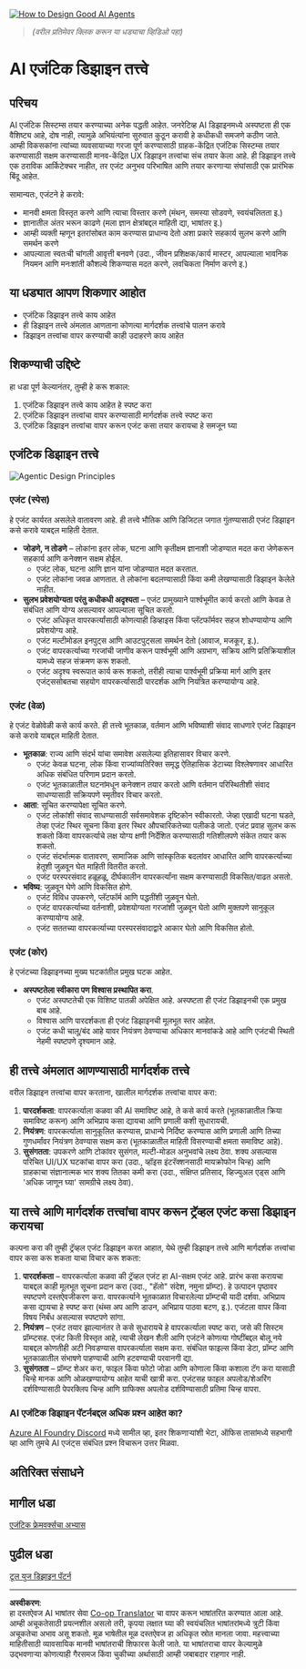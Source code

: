 <!--
CO_OP_TRANSLATOR_METADATA:
{
  "original_hash": "4c46e4ff9e349c521e2b0b17f51afa64",
  "translation_date": "2025-08-29T10:09:23+00:00",
  "source_file": "03-agentic-design-patterns/README.md",
  "language_code": "mr"
}
-->
[![How to Design Good AI Agents](../../../translated_images/lesson-3-thumbnail.1092dd7a8f1074a5b26e35aa8f810814e05a22fed1765c20c14b2b508c7ae379.mr.png)](https://youtu.be/m9lM8qqoOEA?si=4KimounNKvArQQ0K)

> _(वरील प्रतिमेवर क्लिक करून या धड्याचा व्हिडिओ पहा)_
# AI एजंटिक डिझाइन तत्त्वे

## परिचय

AI एजंटिक सिस्टम्स तयार करण्याच्या अनेक पद्धती आहेत. जनरेटिव्ह AI डिझाइनमध्ये अस्पष्टता ही एक वैशिष्ट्य आहे, दोष नाही, त्यामुळे अभियंत्यांना सुरुवात कुठून करावी हे कधीकधी समजणे कठीण जाते. आम्ही विकसकांना त्यांच्या व्यवसायाच्या गरजा पूर्ण करण्यासाठी ग्राहक-केंद्रित एजंटिक सिस्टम्स तयार करण्यासाठी सक्षम करण्यासाठी मानव-केंद्रित UX डिझाइन तत्त्वांचा संच तयार केला आहे. ही डिझाइन तत्त्वे एक ठराविक आर्किटेक्चर नाहीत, तर एजंट अनुभव परिभाषित आणि तयार करणाऱ्या संघांसाठी एक प्रारंभिक बिंदू आहेत.

सामान्यतः, एजंटने हे करावे:

- मानवी क्षमता विस्तृत करणे आणि त्याचा विस्तार करणे (मंथन, समस्या सोडवणे, स्वयंचलितता इ.)
- ज्ञानातील अंतर भरून काढणे (मला ज्ञान क्षेत्रांबद्दल माहिती द्या, भाषांतर इ.)
- आम्ही व्यक्ती म्हणून इतरांसोबत काम करण्यास प्राधान्य देतो अशा प्रकारे सहकार्य सुलभ करणे आणि समर्थन करणे
- आपल्याला स्वतःची चांगली आवृत्ती बनवणे (उदा., जीवन प्रशिक्षक/कार्य मास्टर, आपल्याला भावनिक नियमन आणि मनःशांती कौशल्ये शिकण्यास मदत करणे, लवचिकता निर्माण करणे इ.)

## या धड्यात आपण शिकणार आहोत

- एजंटिक डिझाइन तत्त्वे काय आहेत
- ही डिझाइन तत्त्वे अंमलात आणताना कोणत्या मार्गदर्शक तत्त्वांचे पालन करावे
- डिझाइन तत्त्वांचा वापर करण्याची काही उदाहरणे काय आहेत

## शिकण्याची उद्दिष्टे

हा धडा पूर्ण केल्यानंतर, तुम्ही हे करू शकाल:

1. एजंटिक डिझाइन तत्त्वे काय आहेत हे स्पष्ट करा
2. एजंटिक डिझाइन तत्त्वांचा वापर करण्यासाठी मार्गदर्शक तत्त्वे स्पष्ट करा
3. एजंटिक डिझाइन तत्त्वांचा वापर करून एजंट कसा तयार करायचा हे समजून घ्या

## एजंटिक डिझाइन तत्त्वे

![Agentic Design Principles](../../../translated_images/agentic-design-principles.1cfdf8b6d3cc73c2b738951ee7b2043e224441d98babcf654be69d866120f93a.mr.png)

### एजंट (स्पेस)

हे एजंट कार्यरत असलेले वातावरण आहे. ही तत्त्वे भौतिक आणि डिजिटल जगात गुंतण्यासाठी एजंट डिझाइन कसे करावे याबद्दल माहिती देतात.

- **जोडणे, न तोडणे** – लोकांना इतर लोक, घटना आणि कृतीक्षम ज्ञानाशी जोडण्यात मदत करा जेणेकरून सहकार्य आणि कनेक्शन सक्षम होईल.
  - एजंट लोक, घटना आणि ज्ञान यांना जोडण्यात मदत करतात.
  - एजंट लोकांना जवळ आणतात. ते लोकांना बदलण्यासाठी किंवा कमी लेखण्यासाठी डिझाइन केलेले नाहीत.
- **सुलभ प्रवेशयोग्यता परंतु कधीकधी अदृश्यता** – एजंट प्रामुख्याने पार्श्वभूमीत कार्य करतो आणि केवळ ते संबंधित आणि योग्य असल्यावर आपल्याला सूचित करतो.
  - एजंट अधिकृत वापरकर्त्यांसाठी कोणत्याही डिव्हाइस किंवा प्लॅटफॉर्मवर सहज शोधण्यायोग्य आणि प्रवेशयोग्य आहे.
  - एजंट मल्टीमोडल इनपुट्स आणि आउटपुट्सला समर्थन देतो (आवाज, मजकूर, इ.).
  - एजंट वापरकर्त्याच्या गरजांची जाणीव करून पार्श्वभूमी आणि अग्रभाग, सक्रिय आणि प्रतिक्रियाशील यामध्ये सहज संक्रमण करू शकतो.
  - एजंट अदृश्य स्वरूपात कार्य करू शकतो, तरीही त्याचा पार्श्वभूमी प्रक्रिया मार्ग आणि इतर एजंट्ससोबतचा सहयोग वापरकर्त्यासाठी पारदर्शक आणि नियंत्रित करण्यायोग्य आहे.

### एजंट (वेळ)

हे एजंट वेळोवेळी कसे कार्य करते. ही तत्त्वे भूतकाळ, वर्तमान आणि भविष्याशी संवाद साधणारे एजंट डिझाइन कसे करावे याबद्दल माहिती देतात.

- **भूतकाळ**: राज्य आणि संदर्भ यांचा समावेश असलेल्या इतिहासावर विचार करणे.
  - एजंट केवळ घटना, लोक किंवा राज्यांव्यतिरिक्त समृद्ध ऐतिहासिक डेटाच्या विश्लेषणावर आधारित अधिक संबंधित परिणाम प्रदान करतो.
  - एजंट भूतकाळातील घटनांमधून कनेक्शन तयार करतो आणि वर्तमान परिस्थितीशी संवाद साधण्यासाठी सक्रियपणे स्मृतीवर विचार करतो.
- **आता**: सूचित करण्यापेक्षा सूचित करणे.
  - एजंट लोकांशी संवाद साधण्यासाठी सर्वसमावेशक दृष्टिकोन स्वीकारतो. जेव्हा एखादी घटना घडते, तेव्हा एजंट स्थिर सूचना किंवा इतर स्थिर औपचारिकतेच्या पलीकडे जातो. एजंट प्रवाह सुलभ करू शकतो किंवा वापरकर्त्याचे लक्ष योग्य क्षणी निर्देशित करण्यासाठी गतिशीलपणे संकेत तयार करू शकतो.
  - एजंट संदर्भात्मक वातावरण, सामाजिक आणि सांस्कृतिक बदलांवर आधारित आणि वापरकर्त्याच्या हेतूशी जुळवून घेत माहिती वितरीत करतो.
  - एजंट परस्परसंवाद हळूहळू, दीर्घकालीन वापरकर्त्यांना सक्षम करण्यासाठी विकसित/वाढत असतो.
- **भविष्य**: जुळवून घेणे आणि विकसित होणे.
  - एजंट विविध उपकरणे, प्लॅटफॉर्म आणि पद्धतींशी जुळवून घेतो.
  - एजंट वापरकर्त्याच्या वर्तनाशी, प्रवेशयोग्यता गरजांशी जुळवून घेतो आणि मुक्तपणे सानुकूल करण्यायोग्य आहे.
  - एजंट सततच्या वापरकर्त्याच्या परस्परसंवादाद्वारे आकार घेतो आणि विकसित होतो.

### एजंट (कोर)

हे एजंटच्या डिझाइनच्या मुख्य घटकांतील प्रमुख घटक आहेत.

- **अस्पष्टतेला स्वीकारा पण विश्वास प्रस्थापित करा**.
  - एजंट अस्पष्टतेची एक विशिष्ट पातळी अपेक्षित आहे. अस्पष्टता ही एजंट डिझाइनची एक प्रमुख बाब आहे.
  - विश्वास आणि पारदर्शकता ही एजंट डिझाइनची मूलभूत स्तर आहेत.
  - एजंट कधी चालू/बंद आहे यावर नियंत्रण ठेवण्याचा अधिकार मानवांकडे आहे आणि एजंटची स्थिती नेहमी स्पष्टपणे दृश्यमान आहे.

## ही तत्त्वे अंमलात आणण्यासाठी मार्गदर्शक तत्त्वे

वरील डिझाइन तत्त्वांचा वापर करताना, खालील मार्गदर्शक तत्त्वांचा वापर करा:

1. **पारदर्शकता**: वापरकर्त्याला कळवा की AI समाविष्ट आहे, ते कसे कार्य करते (भूतकाळातील क्रिया समाविष्ट करून) आणि अभिप्राय कसा द्यायचा आणि प्रणाली कशी सुधारायची.
2. **नियंत्रण**: वापरकर्त्याला सानुकूलित करण्यास, प्राधान्ये निर्दिष्ट करण्यास आणि प्रणाली आणि तिच्या गुणधर्मांवर नियंत्रण ठेवण्यास सक्षम करा (भूतकाळातील माहिती विसरण्याची क्षमता समाविष्ट आहे).
3. **सुसंगतता**: उपकरणे आणि टोकांवर सुसंगत, मल्टी-मोडल अनुभवांचे लक्ष्य ठेवा. शक्य असल्यास परिचित UI/UX घटकांचा वापर करा (उदा., व्हॉइस इंटरॅक्शनसाठी मायक्रोफोन चिन्ह) आणि ग्राहकाचा संज्ञानात्मक भार शक्य तितका कमी करा (उदा., संक्षिप्त प्रतिसाद, व्हिज्युअल एड्स आणि 'अधिक जाणून घ्या' सामग्रीचे लक्ष्य ठेवा).

## या तत्त्वे आणि मार्गदर्शक तत्त्वांचा वापर करून ट्रॅव्हल एजंट कसा डिझाइन करायचा

कल्पना करा की तुम्ही ट्रॅव्हल एजंट डिझाइन करत आहात, येथे तुम्ही डिझाइन तत्त्वे आणि मार्गदर्शक तत्त्वांचा वापर कसा करू शकता याचा विचार करू शकता:

1. **पारदर्शकता** – वापरकर्त्याला कळवा की ट्रॅव्हल एजंट हा AI-सक्षम एजंट आहे. प्रारंभ कसा करायचा याबद्दल काही मूलभूत सूचना प्रदान करा (उदा., "हॅलो" संदेश, नमुना प्रॉम्प्ट). हे उत्पादन पृष्ठावर स्पष्टपणे दस्तऐवजीकरण करा. वापरकर्त्याने भूतकाळात विचारलेल्या प्रॉम्प्टची यादी दर्शवा. अभिप्राय कसा द्यायचा हे स्पष्ट करा (थंब्स अप आणि डाउन, अभिप्राय पाठवा बटण, इ.). एजंटला वापर किंवा विषय निर्बंध असल्यास स्पष्टपणे सांगा.
2. **नियंत्रण** – एजंट तयार झाल्यानंतर ते कसे सुधारायचे हे वापरकर्त्याला स्पष्ट करा, जसे की सिस्टम प्रॉम्प्टसह. एजंट किती विस्तृत आहे, त्याची लेखन शैली आणि एजंटने कोणत्या गोष्टींबद्दल बोलू नये याबद्दल कोणतीही अटी निवडण्यास वापरकर्त्याला सक्षम करा. संबंधित फाइल्स किंवा डेटा, प्रॉम्प्ट आणि भूतकाळातील संभाषणे पाहण्याची आणि हटवण्याची परवानगी द्या.
3. **सुसंगतता** – प्रॉम्प्ट शेअर करा, फाइल किंवा फोटो जोडा आणि कोणाला किंवा कशाला टॅग करा यासाठी चिन्हे मानक आणि ओळखण्यायोग्य आहेत याची खात्री करा. एजंटसह फाइल अपलोड/शेअरिंग दर्शविण्यासाठी पेपरक्लिप चिन्ह आणि ग्राफिक्स अपलोड दर्शविण्यासाठी प्रतिमा चिन्ह वापरा.

### AI एजंटिक डिझाइन पॅटर्नबद्दल अधिक प्रश्न आहेत का?

[Azure AI Foundry Discord](https://aka.ms/ai-agents/discord) मध्ये सामील व्हा, इतर शिकणाऱ्यांशी भेटा, ऑफिस तासांमध्ये सहभागी व्हा आणि तुमचे AI एजंट्स संबंधित प्रश्न विचारून उत्तर मिळवा.

## अतिरिक्त संसाधने

## मागील धडा

[एजंटिक फ्रेमवर्क्सचा अभ्यास](../02-explore-agentic-frameworks/README.md)

## पुढील धडा

[टूल युज डिझाइन पॅटर्न](../04-tool-use/README.md)

---

**अस्वीकरण**:  
हा दस्तऐवज AI भाषांतर सेवा [Co-op Translator](https://github.com/Azure/co-op-translator) चा वापर करून भाषांतरित करण्यात आला आहे. आम्ही अचूकतेसाठी प्रयत्नशील असलो तरी, कृपया लक्षात घ्या की स्वयंचलित भाषांतरांमध्ये त्रुटी किंवा अचूकतेचा अभाव असू शकतो. मूळ भाषेतील मूळ दस्तऐवज हा अधिकृत स्रोत मानला जावा. महत्त्वाच्या माहितीसाठी व्यावसायिक मानवी भाषांतराची शिफारस केली जाते. या भाषांतराचा वापर केल्यामुळे उद्भवणाऱ्या कोणत्याही गैरसमज किंवा चुकीच्या अर्थासाठी आम्ही जबाबदार राहणार नाही.